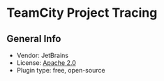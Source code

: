 # TeamCity Project Tracing

## General Info
* Vendor: JetBrains
* License: [Apache 2.0](http://www.apache.org/licenses/LICENSE-2.0)
* Plugin type: free, open-source